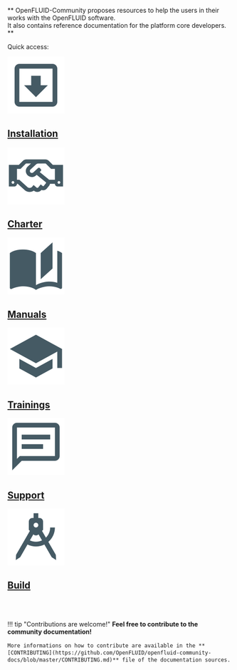 **
OpenFLUID-Community proposes resources to help the users in their works with the OpenFLUID software.  
It also contains reference documentation for the platform core developers.  
**

<p class='quick'>Quick access:</p>
<div class="home-container">
  <div>
    <a href='start/install'>
      <img src="common/home-install.png"/><br/>
      <h2>Installation</h2>
    </a>
  </div>
  <div>
    <a href='start/charter'>
      <img src="common/home-charter.png"/><br/>
      <h2>Charter</h2>
    </a>    
  </div>
  <div>
    <a href='start/manuals'>
      <img src="common/home-manuals.png"/><br/>
      <h2>Manuals</h2>
    </a>
  </div>
</div>
<div class="home-container">
  <div>
    <a href='start/trainings'>
      <img src="common/home-trainings.png"/><br/>
      <h2>Trainings</h2>
    </a>
  </div>
  <div>
    <a href='start/support'>
      <img src="common/home-support.png"/><br/>
      <h2>Support</h2>
    </a>
  </div>
  <div>
    <a href='coredev/build'>
      <img src="common/home-build.png"/><br/>
      <h2>Build</h2>
    </a>
  </div>
</div>

<br/>
<br/>

!!! tip "Contributions are welcome!"
    **Feel free to contribute to the community documentation!**

    More informations on how to contribute are available in the **[CONTRIBUTING](https://github.com/OpenFLUID/openfluid-community-docs/blob/master/CONTRIBUTING.md)** file of the documentation sources. 
<br/>
